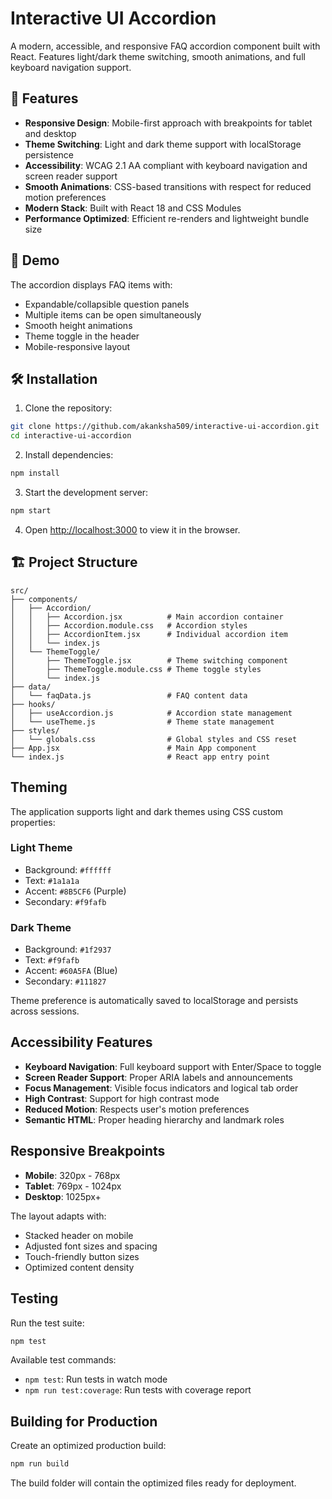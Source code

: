 # Interactive UI Accordion

A modern, accessible, and responsive FAQ accordion component built with React. Features light/dark theme switching, smooth animations, and full keyboard navigation support.

## 🚀 Features

- **Responsive Design**: Mobile-first approach with breakpoints for tablet and desktop
- **Theme Switching**: Light and dark theme support with localStorage persistence
- **Accessibility**: WCAG 2.1 AA compliant with keyboard navigation and screen reader support
- **Smooth Animations**: CSS-based transitions with respect for reduced motion preferences
- **Modern Stack**: Built with React 18 and CSS Modules
- **Performance Optimized**: Efficient re-renders and lightweight bundle size

## 📱 Demo

The accordion displays FAQ items with:
- Expandable/collapsible question panels
- Multiple items can be open simultaneously
- Smooth height animations
- Theme toggle in the header
- Mobile-responsive layout

## 🛠️ Installation

1. Clone the repository:
```bash
git clone https://github.com/akanksha509/interactive-ui-accordion.git
cd interactive-ui-accordion
```

2. Install dependencies:
```bash
npm install
```

3. Start the development server:
```bash
npm start
```

4. Open [http://localhost:3000](http://localhost:3000) to view it in the browser.

## 🏗️ Project Structure

```
src/
├── components/
│   ├── Accordion/
│   │   ├── Accordion.jsx          # Main accordion container
│   │   ├── Accordion.module.css   # Accordion styles
│   │   ├── AccordionItem.jsx      # Individual accordion item
│   │   └── index.js
│   └── ThemeToggle/
│       ├── ThemeToggle.jsx        # Theme switching component
│       ├── ThemeToggle.module.css # Theme toggle styles
│       └── index.js
├── data/
│   └── faqData.js                 # FAQ content data
├── hooks/
│   ├── useAccordion.js            # Accordion state management
│   └── useTheme.js                # Theme state management
├── styles/
│   └── globals.css                # Global styles and CSS reset
├── App.jsx                        # Main App component
└── index.js                       # React app entry point
```

##  Theming

The application supports light and dark themes using CSS custom properties:

### Light Theme
- Background: `#ffffff`
- Text: `#1a1a1a`
- Accent: `#8B5CF6` (Purple)
- Secondary: `#f9fafb`

### Dark Theme  
- Background: `#1f2937`
- Text: `#f9fafb`
- Accent: `#60A5FA` (Blue)
- Secondary: `#111827`

Theme preference is automatically saved to localStorage and persists across sessions.

##  Accessibility Features

- **Keyboard Navigation**: Full keyboard support with Enter/Space to toggle
- **Screen Reader Support**: Proper ARIA labels and announcements
- **Focus Management**: Visible focus indicators and logical tab order
- **High Contrast**: Support for high contrast mode
- **Reduced Motion**: Respects user's motion preferences
- **Semantic HTML**: Proper heading hierarchy and landmark roles

##  Responsive Breakpoints

- **Mobile**: 320px - 768px
- **Tablet**: 769px - 1024px
- **Desktop**: 1025px+

The layout adapts with:
- Stacked header on mobile
- Adjusted font sizes and spacing
- Touch-friendly button sizes
- Optimized content density

##  Testing

Run the test suite:

```bash
npm test
```

Available test commands:
- `npm test`: Run tests in watch mode
- `npm run test:coverage`: Run tests with coverage report

##  Building for Production

Create an optimized production build:

```bash
npm run build
```

The build folder will contain the optimized files ready for deployment.
